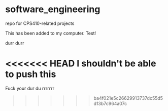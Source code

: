 # software_engineering
repo for CPS410-related projects

This has been added to my computer.  Test!

durr durr

<<<<<<< HEAD
I shouldn't be able to push this
=======

Fuck your dur du
rrrrrrr
>>>>>>> ba4f021e5c26629913737dc55d5d13b7c964a07c
